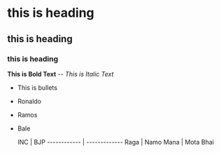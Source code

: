 # this is heading
## this is heading
### this is heading

**This is Bold Text** --
*This is Italic Text*

- This is bullets
- Ronaldo
- Ramos
- Bale

  INC        | BJP
------------ | -------------
Raga | Namo
Mana | Mota Bhai
